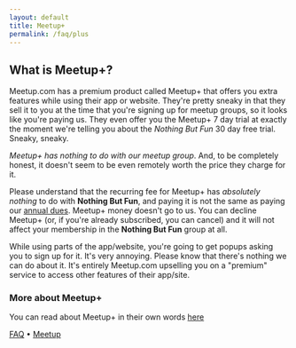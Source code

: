 ```yaml
---
layout: default
title: Meetup+
permalink: /faq/plus
---
```


## What is Meetup+?

Meetup.com has a premium product called Meetup+ that offers you extra features while using their app or website. They're pretty sneaky in that they sell it to you at the time that you're signing up for meetup groups, so it looks like you're paying us.  They even offer you the Meetup+ 7 day trial at exactly the moment we're telling you about the _Nothing But Fun_ 30 day free trial. Sneaky, sneaky.

_Meetup+ has nothing to do with our meetup group_.  And, to be completely honest, it doesn't seem to be even remotely worth the price they charge for it.

Please understand that the recurring fee for Meetup+ has _absolutely nothing_ to do with **Nothing But Fun**, and paying it is not the same as paying our [annual dues](/faq/dues). Meetup+ money doesn't go to us. You can decline Meetup+ (or, if you're already subscribed, you can cancel) and it will not affect your membership in the **Nothing But Fun** group at all.

While using parts of the app/website, you're going to get popups asking you to sign up for it. It's very annoying. Please know that there's nothing we can do about it. It's entirely Meetup.com upselling you on a "premium" service to access other features of their app/site.

### More about Meetup+

You can read about Meetup+ in their own words [here](https://www.meetup.com/blog/introducing-member-learn-about-meetups-premium-member-subscription/)

[FAQ](/faq) • [Meetup](https://meetup.com/pcola-fun)

